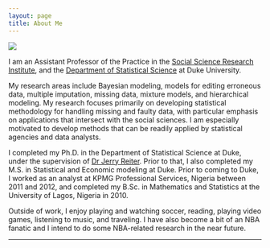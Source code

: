 ```yaml
---
layout: page
title: About Me
---
```

![](https://olanrewajuakande.com/img/profile-pic.jpg)

I am an Assistant Professor of the Practice in the [Social Science Research Institute](https://ssri.duke.edu), and the [Department of Statistical Science](https://stat.duke.edu) at Duke University.

My research areas include Bayesian modeling, models for editing erroneous data, multiple imputation, missing data, mixture models, and hierarchical modeling. My research focuses primarily on developing statistical methodology for handling missing and faulty data, with particular emphasis on applications that intersect with the social sciences. I am especially motivated to develop methods that can be readily applied by statistical agencies and data analysts.

I completed my Ph.D. in the Department of Statistical Science at Duke, under the supervision of [Dr Jerry Reiter](http://www2.stat.duke.edu/~jerry/). Prior to that, I also completed my M.S. in Statistical and Economic modeling at Duke. Prior to coming to Duke, I worked as an analyst at KPMG Professional Services, Nigeria between 2011 and 2012, and completed my B.Sc. in Mathematics and Statistics at the University of Lagos, Nigeria in 2010.

Outside of work, I enjoy playing and watching soccer, reading, playing video games, listening to music, and traveling. I have also become a bit of an NBA fanatic and I intend to do some NBA-related research in the near future.

-------------------------
